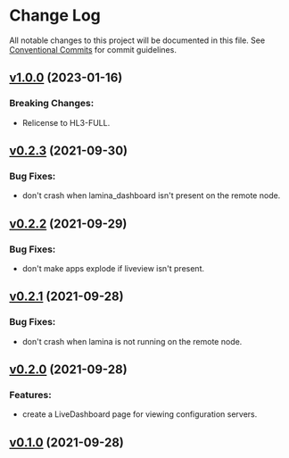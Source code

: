 # Change Log

All notable changes to this project will be documented in this file.
See [Conventional Commits](Https://conventionalcommits.org) for commit guidelines.

<!-- changelog -->

## [v1.0.0](https://gitlab.com/jimsy/lamina_dashboard/compare/v0.2.3...v1.0.0) (2023-01-16)
### Breaking Changes:

* Relicense to HL3-FULL.



## [v0.2.3](https://gitlab.com/jimsy/lamina_dashboard/compare/v0.2.2...v0.2.3) (2021-09-30)




### Bug Fixes:

* don't crash when lamina_dashboard isn't present on the remote node.

## [v0.2.2](https://gitlab.com/jimsy/lamina_dashboard/compare/v0.2.1...v0.2.2) (2021-09-29)




### Bug Fixes:

* don't make apps explode if liveview isn't present.

## [v0.2.1](https://gitlab.com/jimsy/lamina_dashboard/compare/v0.2.0...v0.2.1) (2021-09-28)




### Bug Fixes:

* don't crash when lamina is not running on the remote node.

## [v0.2.0](https://gitlab.com/jimsy/lamina_dashboard/compare/v0.1.0...v0.2.0) (2021-09-28)




### Features:

* create a LiveDashboard page for viewing configuration servers.

## [v0.1.0](https://gitlab.com/jimsy/lamina_dashboard/compare/v0.1.0...v0.1.0) (2021-09-28)



